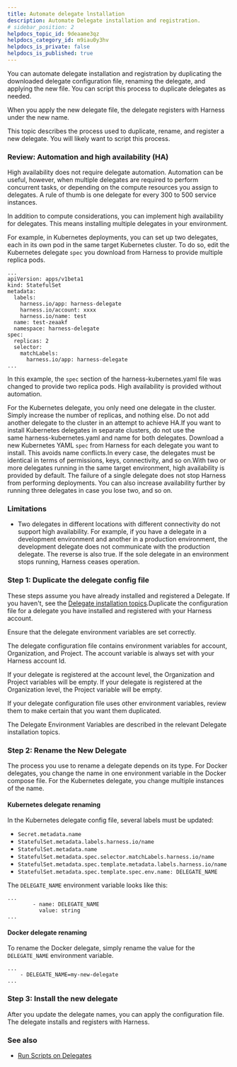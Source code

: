 ```yaml
---
title: Automate delegate lnstallation
description: Automate Delegate installation and registration.
# sidebar_position: 2
helpdocs_topic_id: 9deaame3qz
helpdocs_category_id: m9iau0y3hv
helpdocs_is_private: false
helpdocs_is_published: true
---
```


You can automate delegate installation and registration by duplicating the downloaded delegate configuration file, renaming the delegate, and applying the new file. You can script this process to duplicate delegates as needed.

When you apply the new delegate file, the delegate registers with Harness under the new name.

This topic describes the process used to duplicate, rename, and register a new delegate. You will likely want to script this process.

### Review: Automation and high availability (HA)

High availability does not require delegate automation. Automation can be useful, however, when multiple delegates are required to perform concurrent tasks, or depending on the compute resources you assign to delegates. A rule of thumb is one delegate for every 300 to 500 service instances.

In addition to compute considerations, you can implement high availability for delegates. This means installing multiple delegates in your environment.

For example, in Kubernetes deployments, you can set up two delegates, each in its own pod in the same target Kubernetes cluster. To do so, edit the Kubernetes delegate `spec` you download from Harness to provide multiple replica pods. 


```
...  
apiVersion: apps/v1beta1  
kind: StatefulSet  
metadata:  
  labels:  
    harness.io/app: harness-delegate  
    harness.io/account: xxxx  
    harness.io/name: test  
  name: test-zeaakf  
  namespace: harness-delegate  
spec:  
  replicas: 2  
  selector:  
    matchLabels:  
      harness.io/app: harness-delegate  
...
```
In this example, the `spec` section of the harness-kubernetes.yaml file was changed to provide two replica pods. High availability is provided without automation.

For the Kubernetes delegate, you only need one delegate in the cluster. Simply increase the number of replicas, and nothing else. Do not add another delegate to the cluster in an attempt to achieve HA.If you want to install Kubernetes delegates in separate clusters, do not use the same harness-kubernetes.yaml and name for both delegates. Download a new Kubernetes YAML `spec` from Harness for each delegate you want to install. This avoids name conflicts.In every case, the delegates must be identical in terms of permissions, keys, connectivity, and so on.With two or more delegates running in the same target environment, high availability is provided by default. The failure of a single delegate does not stop Harness from performing deployments. You can also increase availability further by running three delegates in case you lose two, and so on.

### Limitations

* Two delegates in different locations with different connectivity do not support high availability. For example, if you have a delegate in a development environment and another in a production environment, the development delegate does not communicate with the production delegate. The reverse is also true. If the sole delegate in an environment stops running, Harness ceases operation.

### Step 1: Duplicate the delegate config file

These steps assume you have already installed and registered a Delegate. If you haven't, see the [Delegate installation topics](https://docs.harness.io/category/9i5thr0ot2).Duplicate the configuration file for a delegate you have installed and registered with your Harness account.

Ensure that the delegate environment variables are set correctly.

The delegate configuration file contains environment variables for account, Organization, and Project. The account variable is always set with your Harness account Id.

If your delegate is registered at the account level, the Organization and Project variables will be empty. If your delegate is registered at the Organization level, the Project variable will be empty.

If your delegate configuration file uses other environment variables, review them to make certain that you want them duplicated.

The Delegate Environment Variables are described in the relevant Delegate installation topics.

### Step 2: Rename the New Delegate

The process you use to rename a delegate depends on its type. For Docker delegates, you change the name in one environment variable in the Docker compose file. For the Kubernetes delegate, you change multiple instances of the name.

#### Kubernetes delegate renaming

In the Kubernetes delegate config file, several labels must be updated:

* `Secret.metadata.name`
* `StatefulSet.metadata.labels.harness.io/name`
* `StatefulSet.metadata.name`
* `StatefulSet.metadata.spec.selector.matchLabels.harness.io/name`
* `StatefulSet.metadata.spec.template.metadata.labels.harness.io/name`
* `StatefulSet.metadata.spec.template.spec.env.name: DELEGATE_NAME`

The `DELEGATE_NAME` environment variable looks like this:


```
...  
        - name: DELEGATE_NAME  
          value: string  
...
```
#### Docker delegate renaming

To rename the Docker delegate, simply rename the value for the `DELEGATE_NAME` environment variable.


```
...  
    - DELEGATE_NAME=my-new-delegate  
...
```
### Step 3: Install the new delegate

After you update the delegate names, you can apply the configuration file. The delegate installs and registers with Harness.

### See also

* [Run Scripts on Delegates](run-scripts-on-delegates.md)

